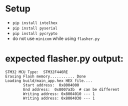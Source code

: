 # Setup

- `pip install intelhex`
- `pip install pyserial`
- `pip install pycrypto`
- do not use `minicom` while using `flasher.py`

# expected flasher.py output:

```
STM32 MCU Type:  STM32F446RE
Erasing Flash memory........... Done
Loading build/main_app.hex HEX file....
        Start address:  0x8004000
        End address:  0x8007a3b  # can be different
        Writing address: 0x8004010 --- 1
        Writing address: 0x8004030 --- 1
```
